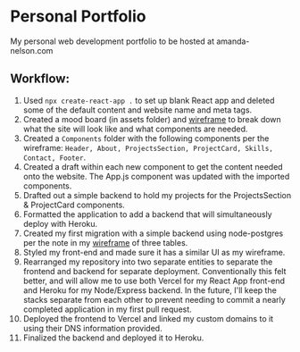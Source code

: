 # Personal Portfolio

My personal web development portfolio to be hosted at amanda-nelson.com

## Workflow:

1. Used `npx create-react-app .` to set up blank React app and deleted some of the default content and website name and meta tags.
2. Created a mood board (in assets folder) and [wireframe](https://whimsical.com/portfolio-Srh76YpHunCeGpuhNF47jY@2Ux7TurymN91vtafjqjY) to break down what the site will look like and what components are needed.
3. Created a `Components` folder with the following components per the wireframe: `Header, About, ProjectsSection, ProjectCard, Skills, Contact, Footer`.
4. Created a draft within each new component to get the content needed onto the website. The App.js component was updated with the imported components.
5. Drafted out a simple backend to hold my projects for the ProjectsSection & ProjectCard components.
6. Formatted the application to add a backend that will simultaneously deploy with Heroku.
7. Created my first migration with a simple backend using node-postgres per the note in my [wireframe](https://whimsical.com/portfolio-Srh76YpHunCeGpuhNF47jY@2Ux7TurymN91vtafjqjY) of three tables.
8. Styled my front-end and made sure it has a similar UI as my wireframe.
9. Rearranged my repository into two separate entities to separate the frontend and backend for separate deployment. Conventionally this felt better, and will allow me to use both Vercel for my React App front-end and Heroku for my Node/Express backend.
   In the future, I'll keep the stacks separate from each other to prevent needing to commit a nearly completed application in my first pull request.
10. Deployed the frontend to Vercel and linked my custom domains to it using their DNS information provided.
11. Finalized the backend and deployed it to Heroku.
